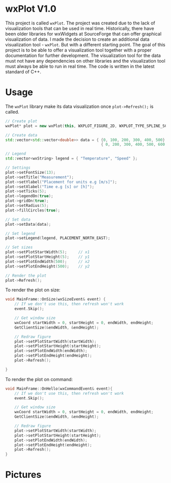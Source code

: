 # wxPlot V1.0

This project is called `wxPlot`. The project was created due to the lack of visualization tools that can be used in real time. Historically, there have been older libraries for wxWidgets at SourceForge that can offer graphical visualization of data. I made the decision to create an additional data visualization tool - `wxPlot`. But with a different starting point. The goal of this project is to be able to offer a visualization tool together with a proper documentation for further development. The visualization tool for the data must not have any dependencies on other libraries and the visualization tool must always be able to run in real time. The code is written in the latest standard of C++.

# Usage

The `wxPlot` library make its data visualization once `plot->Refresh();` is called.

```cpp
// Create plot
wxPlot* plot = new wxPlot(this, WXPLOT_FIGURE_2D, WXPLOT_TYPE_SPLINE_SCATTER);

// Create data
std::vector<std::vector<double>> data = { {0, 100, 200, 300, 400, 500}, {-10, -15 , -30, 20, 25, 30},       // Temperature (X, Y)
                                          { 0, 200, 300, 400, 500, 600 }, {0, 20 , 30, 35, 40, 42} };       // Speed (X, Y)

// Legend
std::vector<wxString> legend = { "Temperature", "Speed" };

// Settings
plot->setFontSize(13);
plot->setTitle("Measurement");
plot->setYlabel("Placement for units e.g [m/s]");
plot->setXlabel("Time e.g [s] or [h]");
plot->setTicks(5);
plot->legendOn(true);
plot->gridOn(true);
plot->setRadius(5);
plot->fillCircles(true);

// Set data
plot->setData(data);

// Set legend
plot->setLegend(legend, PLACEMENT_NORTH_EAST);

// Set sizes
plot->setPlotStartWidth(5);     // x1
plot->setPlotStartHeight(5);    // y1
plot->setPlotEndWidth(500);     // x2
plot->setPlotEndHeight(500);    // y2

// Render the plot
plot->Refresh();
```

To render the plot on size:

```cpp
void MainFrame::OnSize(wxSizeEvent& event) {
    // If we don't use this, then refresh won't work
    event.Skip();

    // Get window size
    wxCoord startWidth = 0, startHeight = 0, endWidth, endHeight;
    GetClientSize(&endWidth, &endHeight);

    // Redraw figure
    plot->setPlotStartWidth(startWidth);
    plot->setPlotStartHeight(startHeight);
    plot->setPlotEndWidth(endWidth);
    plot->setPlotEndHeight(endHeight);
    plot->Refresh();

}
```

To render the plot on command:

```cpp
void MainFrame::OnHello(wxCommandEvent& event){
    // If we don't use this, then refresh won't work
    event.Skip();

    // Get window size
    wxCoord startWidth = 0, startHeight = 0, endWidth, endHeight;
    GetClientSize(&endWidth, &endHeight);

    // Redraw figure
    plot->setPlotStartWidth(startWidth);
    plot->setPlotStartHeight(startHeight);
    plot->setPlotEndWidth(endWidth);
    plot->setPlotEndHeight(endHeight);
    plot->Refresh();
}
```

# Pictures


